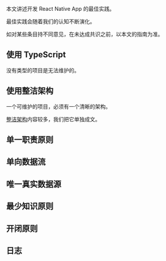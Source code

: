 本文讲述开发 React Native App 的最佳实践。

最佳实践会随着我们的认知不断演化。

如对某些条目持不同意见，在未达成共识之前，以本文的指南为准。

## 使用 TypeScript

没有类型的项目是无法维护的。

## 使用整洁架构

一个可维护的项目，必须有一个清晰的架构。

[整洁架构](./clean-architecture.md)内容较多，我们把它单独成文。

## 单一职责原则

## 单向数据流

## 唯一真实数据源

## 最少知识原则

## 开闭原则

## 日志
